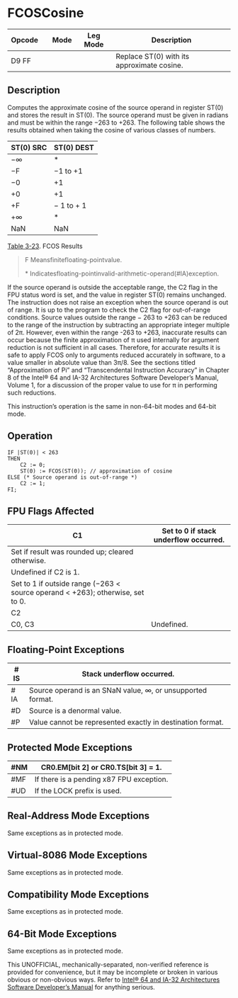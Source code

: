 # FCOS**Cosine**

| Opcode |     | Mode | Leg Mode | Description                                |
| ------ | --- | ---- | -------- | ------------------------------------------ |
| D9 FF  |     |      |          | Replace ST(0) with its approximate cosine. |

## Description

Computes the approximate cosine of the source operand in register ST(0) and stores the result in ST(0). The source operand must be given in radians and must be within the range −263 to +263. The following table shows the results obtained when taking the cosine of various classes of numbers.

| ST(0) SRC | ST(0) DEST |
| --------- | ---------- |
| −∞        | \*         |
| −F        | −1 to +1   |
| −0        | +1         |
| +0        | +1         |
| +F        | − 1 to + 1 |
| +∞        | \*         |
| NaN       | NaN        |

[Table 3-23](/x86/fcos#tbl-3-23). FCOS Results

> F Meansfinitefloating-pointvalue.
>
> \* Indicatesfloating-pointinvalid-arithmetic-operand(#​IA)exception.

If the source operand is outside the acceptable range, the C2 flag in the FPU status word is set, and the value in register ST(0) remains unchanged. The instruction does not raise an exception when the source operand is out of range. It is up to the program to check the C2 flag for out-of-range conditions. Source values outside the range − 263 to +263 can be reduced to the range of the instruction by subtracting an appropriate integer multiple of 2π. However, even within the range -263 to +263, inaccurate results can occur because the finite approximation of π used internally for argument reduction is not sufficient in all cases. Therefore, for accurate results it is safe to apply FCOS only to arguments reduced accurately in software, to a value smaller in absolute value than 3π/8. See the sections titled “Approximation of Pi” and “Transcendental Instruction Accuracy” in Chapter 8 of the Intel® 64 and IA-32 Architectures Software Developer’s Manual, Volume 1, for a discussion of the proper value to use for π in performing such reductions.

This instruction’s operation is the same in non-64-bit modes and 64-bit mode.

## Operation

```
IF |ST(0)| < 263
THEN
    C2 := 0;
    ST(0) := FCOS(ST(0)); // approximation of cosine
ELSE (* Source operand is out-of-range *)
    C2 := 1;
FI;

```

## FPU Flags Affected

| C1                                                                             | Set to 0 if stack underflow occurred. |
| ------------------------------------------------------------------------------ | ------------------------------------- |
| Set if result was rounded up; cleared otherwise.                               |
| Undefined if C2 is 1.                                                          |
| Set to 1 if outside range (−263 < source operand < +263); otherwise, set to 0. |
| C2                                                                             |
| C0, C3                                                                         | Undefined.                            |

## Floating-Point Exceptions

| \#​IS | Stack underflow occurred.                                  |
| ----- | ---------------------------------------------------------- |
| \#​IA | Source operand is an SNaN value, ∞, or unsupported format. |
| #​D   | Source is a denormal value.                                |
| #​P   | Value cannot be represented exactly in destination format. |

## Protected Mode Exceptions

| \#​NM  | CR0.EM[bit 2] or CR0.TS[bit 3] = 1.      |
| ------ | ---------------------------------------- |
| \#​​MF | If there is a pending x87 FPU exception. |
| #​​​UD | If the LOCK prefix is used.              |

## Real-Address Mode Exceptions

Same exceptions as in protected mode.

## Virtual-8086 Mode Exceptions

Same exceptions as in protected mode.

## Compatibility Mode Exceptions

Same exceptions as in protected mode.

## 64-Bit Mode Exceptions

Same exceptions as in protected mode.

This UNOFFICIAL, mechanically-separated, non-verified reference is provided for convenience, but it may be
incomplete or broken in various obvious or non-obvious
ways. Refer to [Intel® 64 and IA-32 Architectures Software Developer’s Manual](https://software.intel.com/en-us/download/intel-64-and-ia-32-architectures-sdm-combined-volumes-1-2a-2b-2c-2d-3a-3b-3c-3d-and-4) for anything serious.
